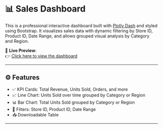 # 📊 Sales Dashboard

This is a professional interactive dashboard built with [Plotly Dash](https://dash.plotly.com/) and styled using Bootstrap. It visualizes sales data with dynamic filtering by Store ID, Product ID, Date Range, and allows grouped visual analysis by Category and Region.

🚀 **Live Preview**:  
👉 [Click here to view the dashboard](https://sales-dashboard-1p4e.onrender.com)

---

## ⚙️ Features

- ✅ KPI Cards: Total Revenue, Units Sold, Orders, and more
- 📈 Line Chart: Units Sold over time grouped by Category or Region
- 📊 Bar Chart: Total Units Sold grouped by Category or Region
- 🔎 Filters: Store ID, Product ID, Date Range
- 📥 Downloadable Table

---
